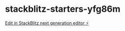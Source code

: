 # stackblitz-starters-yfg86m

[Edit in StackBlitz next generation editor ⚡️](https://stackblitz.com/~/github.com/Ashesha1-Coder/stackblitz-starters-yfg86m)